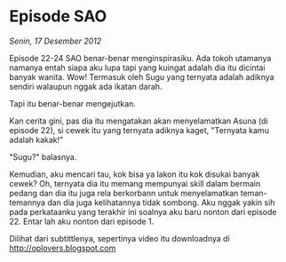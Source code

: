# Episode SAO

_Senin, 17 Desember 2012_

Episode 22-24 SAO benar-benar menginspirasiku. Ada tokoh utamanya namanya entah siapa aku lupa tapi yang kuingat adalah dia itu dicintai banyak wanita. Wow! Termasuk oleh Sugu yang ternyata adalah adiknya sendiri walaupun nggak ada ikatan darah.

Tapi itu benar-benar mengejutkan.

Kan cerita gini, pas dia itu mengatakan akan menyelamatkan Asuna (di episode 22), si cewek itu yang ternyata adiknya kaget, "Ternyata kamu adalah kakak!"

"Sugu?" balasnya.

Kemudian, aku mencari tau, kok bisa ya lakon itu kok disukai banyak cewek? Oh, ternyata dia itu memang mempunyai skill dalam bermain pedang dan dia itu juga rela berkorbann untuk menyelamatkan teman-temannya dan dia juga kelihatannya tidak sombong. Aku nggak yakin sih pada perkataanku yang terakhir ini soalnya aku baru nonton dari episode 22. Entar lah aku nonton dari episode 1.

Dilihat dari subtittlenya, sepertinya video itu downloadnya di <http://oplovers.blogspot.com>